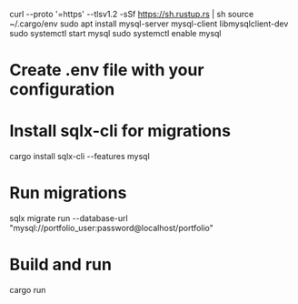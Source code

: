 curl --proto '=https' --tlsv1.2 -sSf https://sh.rustup.rs | sh
source ~/.cargo/env
sudo apt install mysql-server mysql-client libmysqlclient-dev
sudo systemctl start mysql
sudo systemctl enable mysql

# Create .env file with your configuration

# Install sqlx-cli for migrations
cargo install sqlx-cli --features mysql

# Run migrations
sqlx migrate run --database-url "mysql://portfolio_user:password@localhost/portfolio"

# Build and run
cargo run